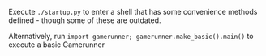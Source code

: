Execute `./startup.py` to enter a shell that has some convenience methods defined - though some of these are outdated.

Alternatively, run `import gamerunner; gamerunner.make_basic().main()` to execute a basic Gamerunner